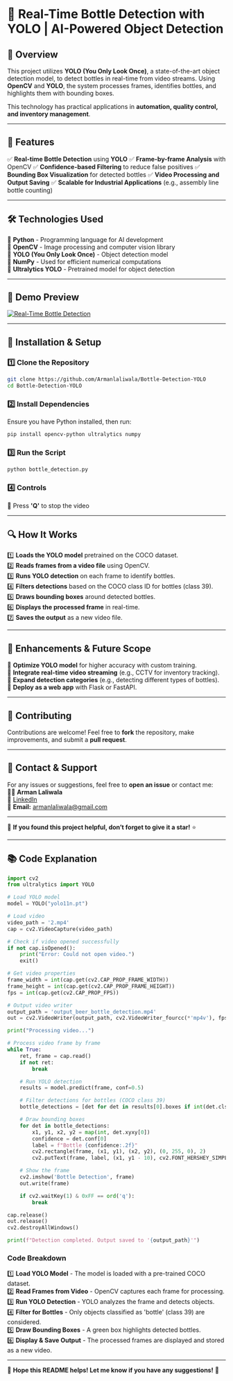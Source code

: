 # 🥤 Real-Time Bottle Detection with YOLO | AI-Powered Object Detection

## 🚀 Overview

This project utilizes **YOLO (You Only Look Once)**, a state-of-the-art object detection model, to detect bottles in real-time from video streams. Using **OpenCV** and **YOLO**, the system processes frames, identifies bottles, and highlights them with bounding boxes.

This technology has practical applications in **automation, quality control, and inventory management**.

---

## 🔗 Features

✅ **Real-time Bottle Detection** using **YOLO**
✅ **Frame-by-frame Analysis** with OpenCV
✅ **Confidence-based Filtering** to reduce false positives
✅ **Bounding Box Visualization** for detected bottles
✅ **Video Processing and Output Saving**
✅ **Scalable for Industrial Applications** (e.g., assembly line bottle counting)

---

## 🛠️ Technologies Used

🔹 **Python** - Programming language for AI development  
🔹 **OpenCV** - Image processing and computer vision library  
🔹 **YOLO (You Only Look Once)** - Object detection model  
🔹 **NumPy** - Used for efficient numerical computations  
🔹 **Ultralytics YOLO** - Pretrained model for object detection  

---

## 📸 Demo Preview

[![Real-Time Bottle Detection](https://youtube.com/shorts/cjj7zAqm290?feature=share)](https://youtube.com/shorts/cjj7zAqm290?feature=share)

---

## 📝 Installation & Setup

### **1️⃣ Clone the Repository**

```bash
git clone https://github.com/Armanlaliwala/Bottle-Detection-YOLO
cd Bottle-Detection-YOLO
```

### **2️⃣ Install Dependencies**

Ensure you have Python installed, then run:

```bash
pip install opencv-python ultralytics numpy
```

### **3️⃣ Run the Script**

```bash
python bottle_detection.py
```

### **4️⃣ Controls**

🔹 Press **'Q'** to stop the video

---

## 🔍 How It Works

1️⃣ **Loads the YOLO model** pretrained on the COCO dataset.  
2️⃣ **Reads frames from a video file** using OpenCV.  
3️⃣ **Runs YOLO detection** on each frame to identify bottles.  
4️⃣ **Filters detections** based on the COCO class ID for bottles (class 39).  
5️⃣ **Draws bounding boxes** around detected bottles.  
6️⃣ **Displays the processed frame** in real-time.  
7️⃣ **Saves the output** as a new video file.  

---

## 🌟 Enhancements & Future Scope

🔹 **Optimize YOLO model** for higher accuracy with custom training.  
🔹 **Integrate real-time video streaming** (e.g., CCTV for inventory tracking).  
🔹 **Expand detection categories** (e.g., detecting different types of bottles).  
🔹 **Deploy as a web app** with Flask or FastAPI.  

---

## 🤝 Contributing

Contributions are welcome! Feel free to **fork** the repository, make improvements, and submit a **pull request**.

---

## 💌 Contact & Support

For any issues or suggestions, feel free to **open an issue** or contact me:  
👨‍💻 **Arman Laliwala**  
💎 [LinkedIn](https://www.linkedin.com/in/armanlaliwala/)  
📧 **Email:** [armanlaliwala@gmail.com](mailto:armanlaliwala@gmail.com)  

---

🌟 **If you found this project helpful, don’t forget to give it a star!** ⭐

---

## 📚 Code Explanation

```python
import cv2
from ultralytics import YOLO

# Load YOLO model
model = YOLO("yolo11n.pt")

# Load video
video_path = '2.mp4'
cap = cv2.VideoCapture(video_path)

# Check if video opened successfully
if not cap.isOpened():
    print("Error: Could not open video.")
    exit()

# Get video properties
frame_width = int(cap.get(cv2.CAP_PROP_FRAME_WIDTH))
frame_height = int(cap.get(cv2.CAP_PROP_FRAME_HEIGHT))
fps = int(cap.get(cv2.CAP_PROP_FPS))

# Output video writer
output_path = 'output_beer_bottle_detection.mp4'
out = cv2.VideoWriter(output_path, cv2.VideoWriter_fourcc(*'mp4v'), fps, (frame_width, frame_height))

print("Processing video...")

# Process video frame by frame
while True:
    ret, frame = cap.read()
    if not ret:
        break

    # Run YOLO detection
    results = model.predict(frame, conf=0.5)

    # Filter detections for bottles (COCO class 39)
    bottle_detections = [det for det in results[0].boxes if int(det.cls) == 39]

    # Draw bounding boxes
    for det in bottle_detections:
        x1, y1, x2, y2 = map(int, det.xyxy[0])
        confidence = det.conf[0]
        label = f"Bottle {confidence:.2f}"
        cv2.rectangle(frame, (x1, y1), (x2, y2), (0, 255, 0), 2)
        cv2.putText(frame, label, (x1, y1 - 10), cv2.FONT_HERSHEY_SIMPLEX, 0.5, (0, 255, 0), 2)

    # Show the frame
    cv2.imshow('Bottle Detection', frame)
    out.write(frame)

    if cv2.waitKey(1) & 0xFF == ord('q'):
        break

cap.release()
out.release()
cv2.destroyAllWindows()

print(f"Detection completed. Output saved to '{output_path}'")
```

### **Code Breakdown**

1️⃣ **Load YOLO Model** - The model is loaded with a pre-trained COCO dataset.  
2️⃣ **Read Frames from Video** - OpenCV captures each frame for processing.  
3️⃣ **Run YOLO Detection** - YOLO analyzes the frame and detects objects.  
4️⃣ **Filter for Bottles** - Only objects classified as 'bottle' (class 39) are considered.  
5️⃣ **Draw Bounding Boxes** - A green box highlights detected bottles.  
6️⃣ **Display & Save Output** - The processed frames are displayed and stored as a new video.  

---

🌟 **Hope this README helps! Let me know if you have any suggestions!** 🚀

